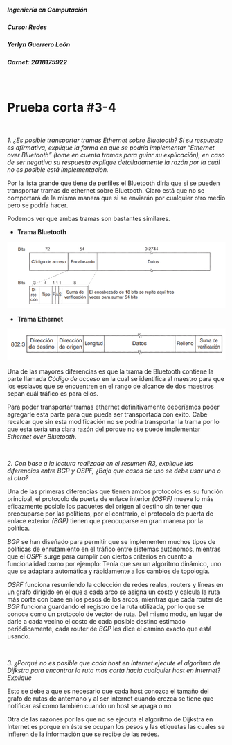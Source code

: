 ##### Ingeniería en Computación
##### Curso: Redes
##### Yerlyn Guerrero León
##### Carnet: 2018175922  

&nbsp;  

# **Prueba corta #3-4**

&nbsp;

*1. ¿Es posible transportar tramas Ethernet sobre Bluetooth? Si su respuesta es afirmativa, explique la forma en que se podría implementar “Ethernet over Bluetooth” (tome en cuenta tramas para guiar su explicación), en caso de ser negativa su respuesta explique detalladamente la razón por la cuál no es posible está implementación.*

Por la lista grande que tiene de perfiles el Bluetooth diría que si se pueden transportar tramas de ethernet sobre Bluetooth. Claro está que no se comportará de la misma manera que si se enviarán por cualquier otro medio pero se podría hacer.

Podemos ver que ambas tramas son bastantes similares.

* **Trama Bluetooth**

![Formato Trama](/img/formatoTrama.png)


* **Trama Ethernet**

![Formato Trama](/img/formatoTramaEthernet.png)

Una de las mayores diferencias es que la trama de Bluetooth contiene la parte llamada *Código de acceso* en la cual se identifica al maestro para que los esclavos que se encuentren en el rango de alcance de dos maestros sepan cuál tráfico es para ellos.

Para poder transportar tramas ethernet definitivamente deberíamos poder agregarle esta parte para que pueda ser transportada con exito. Cabe recalcar que sin esta modificación no se podría transportar la trama por lo que esta sería una clara razón del porque no se puede implementar *Ethernet over Bluetooth*.

&nbsp;

*2.  Con base a la lectura realizada en el resumen R3, explique las diferencias entre BGP y OSPF, ¿Bajo que casos de uso se debe usar uno o el otro?*

Una de las primeras diferencias que tienen ambos protocolos es su función principal, el protocolo de puerta de enlace interior *(OSPF)* mueve lo más eficazmente posible los paquetes del origen al destino sin tener que preocuparse por las políticas, por el contrario, el protocolo de puerta de enlace exterior *(BGP)* tienen que preocuparse en gran manera por la política.

*BGP* se han diseñado para permitir que se implementen muchos tipos de políticas de enrutamiento en el tráfico entre sistemas autónomos, mientras que el *OSPF* surge para cumplir con ciertos criterios en cuanto a funcionalidad como por ejemplo: Tenía que ser un algoritmo dinámico, uno que se adaptara automática y rápidamente a los cambios de topología.

*OSPF* funciona resumiendo la colección de redes reales, routers y líneas en un grafo dirigido en el que a cada arco se asigna un costo y calcula la ruta más corta con base en los pesos de los arcos, mientras que cada router de *BGP* funciona guardando el registro de la ruta utilizada, por lo que se conoce como un protocolo de vector de ruta. Del mismo modo, en lugar de darle a cada vecino el costo de cada posible destino estimado periódicamente, cada router de *BGP* les dice el camino exacto que está usando.

&nbsp;

*3. ¿Porqué no es posible que cada host en Internet ejecute el algoritmo de Dijkstra para encontrar la ruta mas corta hacia cualquier host en Internet? Explique*

Esto se debe a que es necesario que cada host conozca el tamaño del grafo de rutas de antemano y al ser internet cuando crezca se tiene que notificar así como también cuando un host se apaga o no.

Otra de las razones por las que no se ejecuta el algoritmo de Dijkstra en Internet es porque en éste se ocupan los pesos y las etiquetas las cuales se infieren de la información que se recibe de las redes.
